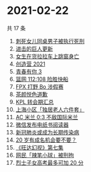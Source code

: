 # 2021-02-22

共 17 条

<!-- BEGIN ZHIHUSEARCH -->
<!-- 最后更新时间 Mon Feb 22 2021 19:14:29 GMT+0800 (CST) -->
1. [刺死女儿同桌男子被执行死刑](https://www.zhihu.com/search?q=刺死女儿同桌)
1. [进击的巨人更新](https://www.zhihu.com/search?q=进击的巨人)
1. [女生在货拉拉车上跳窗身亡](https://www.zhihu.com/search?q=货拉拉跳车)
1. [创造营 2021](https://www.zhihu.com/search?q=创造营2021)
1. [青春有你 3](https://www.zhihu.com/search?q=青春有你3)
1. [篮网 112:108 险胜快船](https://www.zhihu.com/search?q=篮网)
1. [FPX 打野 Bo 涉假赛](https://www.zhihu.com/search?q=fpx假赛)
1. [茶颜悦色道歉](https://www.zhihu.com/search?q=茶颜悦色道歉)
1. [KPL 转会期汇总](https://www.zhihu.com/search?q=kpl)
1. [上海小区「独居老人六件套」](https://www.zhihu.com/search?q=独居老人六件套)
1. [AC 米兰 0:3 不敌国际米兰](https://www.zhihu.com/search?q=米兰德比)
1. [微信发布电纸书阅读器](https://www.zhihu.com/search?q=微信阅读器)
1. [新冠肺炎或成为长期传染病](https://www.zhihu.com/search?q=新冠肺炎)
1. [20 岁有成名机会要不要？](https://www.zhihu.com/search?q=奇葩说)
1. [《旺达幻视》第七集](https://www.zhihu.com/search?q=旺达幻视)
1. [网民「辣笔小球」被刑拘](https://www.zhihu.com/search?q=辣笔小球)
1. [烈士子女高考最多可加 20 分](https://www.zhihu.com/search?q=高考加分)
<!-- END ZHIHUSEARCH -->

